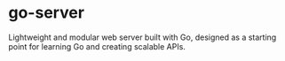 # go-server
Lightweight and modular web server built with Go, designed as a starting point for learning Go and creating scalable APIs.
